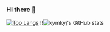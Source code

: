 ### Hi there 👋

[![Top Langs](https://github-readme-stats.vercel.app/api/top-langs/?username=kymkyj&exclude_repo=github-readme-stats,kymkyj.github.io)](https://github.com/kymkyj/github-readme-stats)
!!![kymkyj's GitHub stats](https://github-readme-stats.vercel.app/api?username=kymkyj&show_icons=true&theme=dracula)
